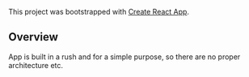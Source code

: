 This project was bootstrapped with [Create React App](https://github.com/facebook/create-react-app).

## Overview

App is built in a rush and for a simple purpose, so there are no proper architecture etc. 
